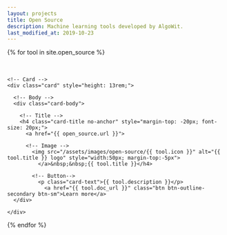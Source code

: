 ```yaml
---
layout: projects
title: Open Source
description: Machine learning tools developed by AlgoWit.
last_modified_at: 2019-10-23
---
```


<div class="row">

  <!-- Looping through open source -->
  {% for tool in site.open_source %}

  <!-- Open Source -->
  <div class="col-sm-6" style="padding-top:20px">

    <!-- Card -->
    <div class="card" style="height: 13rem;">

      <!-- Body -->
      <div class="card-body">

        <!-- Title -->
        <h4 class="card-title no-anchor" style="margin-top: -20px; font-size: 20px;">
          <a href="{{ open_source.url }}">

          <!-- Image -->
            <img src="/assets/images/open-source/{{ tool.icon }}" alt="{{ tool.title }} logo" style="width:50px; margin-top:-5px">
              </a>&nbsp;&nbsp;{{ tool.title }}</h4>

            <!-- Button-->    
              <p class="card-text">{{ tool.description }}</p>
                <a href="{{ tool.doc_url }}" class="btn btn-outline-secondary btn-sm">Learn more</a>
      </div>

    </div>

  </div>

  {% endfor %}
</div>
